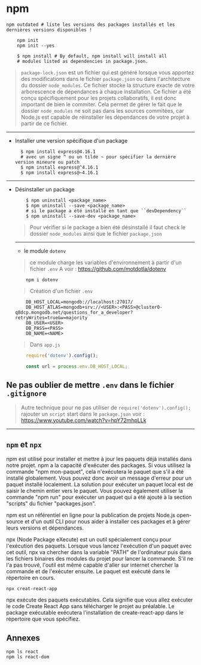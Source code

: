 # npm

````shell script
npm outdated # liste les versions des packages installés et les dernières versions disponibles !
````

````shell script
    npm init
    npm init --yes
````

````shell script
    $ npm install # By default, npm install will install all
    # modules listed as dependencies in package.json.
````

> ``package-lock.json`` est un fichier qui est généré lorsque vous apportez des modifications dans le fichier ``package.json``
> ou dans l'architecture du dossier ``node_modules``. Ce fichier stocke la structure exacte de votre arborescence de dépendances à chaque installation.
> Ce fichier a été conçu spécifiquement pour les projets collaboratifs, il est donc important de bien le commiter. Cela permet de gérer le fait 
> que le dossier ``node_modules`` ne soit pas dans les sources commitées, car Node.js est capable de réinstaller les dépendances de 
> votre projet à partir de ce fichier.
---

- Installer une version spécifique d'un package

  ````shell script
    $ npm install express@4.16.1
    # avec un signe ^ ou un tilde ~ pour spécifier la dernière version mineure ou patch
    $ npm install express@^4.16.1
    $ npm install express@~4.16.1
  ````

---

- Désinstaller un package

  ````shell script
      $ npm uninstall <package_name>
      $ npm uninstall --save <package_name>
      # si le package a été installé en tant que ``devDependency``
      $ npm uninstall --save-dev <package_name>
  ````

  > Pour vérifier si le package a bien été désinstallé il faut check le dossier ``node_modules``
  > ainsi que le fichier ``package.json``
  ---
  - le module ``dotenv``
  > ce module charge les variables d'environnement à partir d'un fichier ``.env`` 
   A voir : <https://github.com/motdotla/dotenv>

  ````shell script
      npm i dotenv
  ````

  > Création d'un fichier ``.env``

  ````shell script
      DB_HOST_LOCAL=mongodb://localhost:27017/
      DB_HOST_ATLAS=mongodb+srv://<USER>:<PASS>@cluster0-q8dcp.mongodb.net/questions_for_a_developer?retryWrites=true&w=majority
      DB_USER=<USER>
      DB_PASS=<PASS>
      DB_NAME=<NAME>
  ````

  > Dans ``app.js``

  ````javascript
      require('dotenv').config();
  
      const url = process.env.DB_HOST_LOCAL;
  ````

## Ne pas oublier de mettre ``.env`` dans le fichier ``.gitignore``
  
  > Autre technique pour ne pas utiliser de ``require('dotenv').config();``
  >rajouter un ``script`` start dans le ``package.json``
  > voir : <https://www.youtube.com/watch?v=hpY72mhpLLk>

---

## `npm` et `npx`

npm est utilisé pour installer et mettre à jour les paquets déjà installés dans notre projet. npm a la capacité d'exécuter des packages. Si vous utilisez la commande "npm mon-paquet", cela n'exécutera le paquet que s'il a été installé globalement. Vous pouvez donc avoir un message d'erreur pour un paquet installé localement. La solution pour exécuter un paquet local est de saisir le chemin entier vers le paquet. Vous pouvez également utiliser la commande "npm run" pour exécuter un paquet qui a été ajouté à la section "scripts" du fichier "packages.json".

npm est un référentiel en ligne pour la publication de projets Node.js open-source et d'un outil CLI pour nous aider à installer ces packages et à gérer leurs versions et dépendances.

npx (Node Package eXecute) est un outil spécialement conçu pour l'exécution des paquets. Lorsque vous lancez l'exécution d'un paquet avec cet outil, npx va chercher dans la variable "PATH" de l'ordinateur puis dans les fichiers binaires des modules du projet pour lancer la commande. S'il ne l'a pas trouvé, l'outil est même capable d'aller sur internet chercher la commande et de l'exécuter ensuite. Le paquet est exécuté dans le répertoire en cours.

````shell
npx creat-react-app
````

npx exécute des paquets exécutables. Cela signifie que vous allez exécuter le code Create React App sans télécharger le projet au préalable.
Le package exécutable exécutera l'installation de create-react-app dans le répertoire que vous spécifiez.

## Annexes

````shell
npm ls react
npm ls react-dom
````
